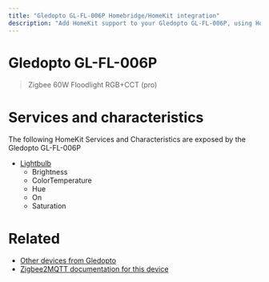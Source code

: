 ```yaml
---
title: "Gledopto GL-FL-006P Homebridge/HomeKit integration"
description: "Add HomeKit support to your Gledopto GL-FL-006P, using Homebridge, Zigbee2MQTT and homebridge-z2m."
---
```

<!---
This file has been GENERATED using src/docgen/docgen.ts
DO NOT EDIT THIS FILE MANUALLY!
-->
# Gledopto GL-FL-006P
> Zigbee 60W Floodlight RGB+CCT (pro)


# Services and characteristics
The following HomeKit Services and Characteristics are exposed by
the Gledopto GL-FL-006P

* [Lightbulb](../../light.md)
  * Brightness
  * ColorTemperature
  * Hue
  * On
  * Saturation


# Related
* [Other devices from Gledopto](../index.md#gledopto)
* [Zigbee2MQTT documentation for this device](https://www.zigbee2mqtt.io/devices/GL-FL-006P.html)